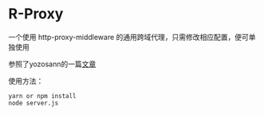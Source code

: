# R-Proxy

一个使用 http-proxy-middleware 的通用跨域代理，只需修改相应配置，便可单独使用

参照了yozosann的一篇[文章](https://www.jianshu.com/p/a248b146c55a)

使用方法：
```shell
yarn or npm install
node server.js

```
